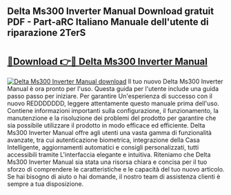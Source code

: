 ## Delta Ms300 Inverter Manual Download gratuit PDF - Part-aRC Italiano Manuale dell'utente di riparazione 2TerS

# <h2><a href="http://dfcerj.blite.top/?on=Delta+Ms300+Inverter+Manual">🔗Download 👉🔴 Delta Ms300 Inverter Manual</a></h2>

[![Delta Ms300 Inverter Manual download](https://i.imgur.com/lujVjoI.png)](http://dfcerj.blite.top/?on=Delta+Ms300+Inverter+Manual)
Il tuo nuovo Delta Ms300 Inverter Manual è ora pronto per l'uso. Questa guida per l'utente include una guida passo passo per iniziare. Per garantire Un'esperienza di successo con il nuovo REDDDDDDD, leggere attentamente questo manuale prima dell'uso. Contiene informazioni importanti sulla configurazione, il funzionamento, la manutenzione e la risoluzione dei problemi del prodotto per garantire che sia possibile utilizzare il prodotto in modo efficace ed efficiente. Delta Ms300 Inverter Manual offre agli utenti una vasta gamma di funzionalità avanzate, tra cui autenticazione biometrica, integrazione della Casa Intelligente, aggiornamenti automatici e consigli personalizzati, tutti accessibili tramite L'interfaccia elegante e intuitiva. Riteniamo che Delta Ms300 Inverter Manual sia stata una risorsa chiara e concisa per il tuo sforzo di comprendere le caratteristiche e le capacità del tuo nuovo articolo. Se hai bisogno di aiuto o hai domande, il nostro team di assistenza clienti è sempre a tua disposizione.
